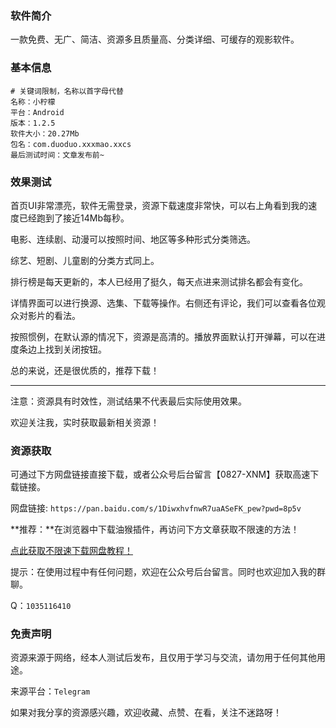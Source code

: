 ### 软件简介

一款免费、无广、简洁、资源多且质量高、分类详细、可缓存的观影软件。

### 基本信息

```
# 关键词限制，名称以首字母代替
名称：小柠檬
平台：Android
版本：1.2.5
软件大小：20.27Mb
包名：com.duoduo.xxxmao.xxcs
最后测试时间：文章发布前~
```


### 效果测试

首页UI非常漂亮，软件无需登录，资源下载速度非常快，可以右上角看到我的速度已经跑到了接近14Mb每秒。



电影、连续剧、动漫可以按照时间、地区等多种形式分类筛选。





综艺、短剧、儿童剧的分类方式同上。





排行榜是每天更新的，本人已经用了挺久，每天点进来测试排名都会有变化。






详情界面可以进行换源、选集、下载等操作。右侧还有评论，我们可以查看各位观众对影片的看法。






按照惯例，在默认源的情况下，资源是高清的。播放界面默认打开弹幕，可以在进度条边上找到关闭按钮。





总的来说，还是很优质的，推荐下载！


---

注意：资源具有时效性，测试结果不代表最后实际使用效果。

欢迎关注我，实时获取最新相关资源！



### 资源获取

可通过下方网盘链接直接下载，或者公众号后台留言【0827-XNM】获取高速下载链接。

网盘链接: `https://pan.baidu.com/s/1DiwxhvfnwR7uaASeFK_pew?pwd=8p5v` 

**推荐：**在浏览器中下载油猴插件，再访问下方文章获取不限速的方法！

[点此获取不限速下载网盘教程！](https://mp.weixin.qq.com/s/0Gu6HZz3lHktRsHSmqattg)

提示：在使用过程中有任何问题，欢迎在公众号后台留言。同时也欢迎加入我的群聊。

Q：`1035116410`

### 免责声明

资源来源于网络，经本人测试后发布，且仅用于学习与交流，请勿用于任何其他用途。

来源平台：`Telegram`

如果对我分享的资源感兴趣，欢迎收藏、点赞、在看，关注不迷路呀！
